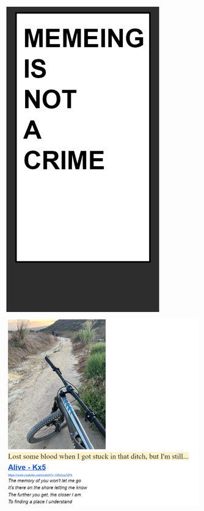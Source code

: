 ![alt text](https://github.com/DavidPynes/memes/blob/main/meme_crime.png)


![alt_text](https://github.com/DavidPynes/memes/blob/main/ditch.png)
